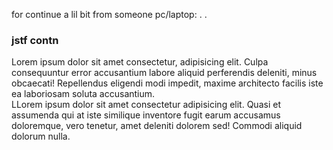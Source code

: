 for continue a lil bit from someone pc/laptop:
.
.
 <h3>jstf contn</h3>
        <div class="row border justify-content-center justify-content-lg-start justify-content-xl-between">
            <div class="col-md-4">
                Lorem ipsum dolor sit amet consectetur, adipisicing elit. Culpa consequuntur
                error accusantium labore aliquid perferendis deleniti, minus obcaecati! Repellendus eligendi modi
                impedit, maxime architecto facilis iste ea laboriosam soluta accusantium.
            </div>
            <div class="col-md-4">
                LLorem ipsum dolor sit amet consectetur adipisicing elit. Quasi et
                assumenda qui at
                iste similique inventore fugit earum accusamus doloremque, vero tenetur, amet deleniti dolorem sed!
                Commodi aliquid dolorum nulla.
            </div>
        </div>
